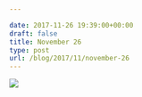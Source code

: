 ```yaml
---

date: 2017-11-26 19:39:00+00:00
draft: false
title: November 26
type: post
url: /blog/2017/11/november-26
---
```




  
![](/images/2017-11-26-201711november-26/IMG_2895.jpg)

  


